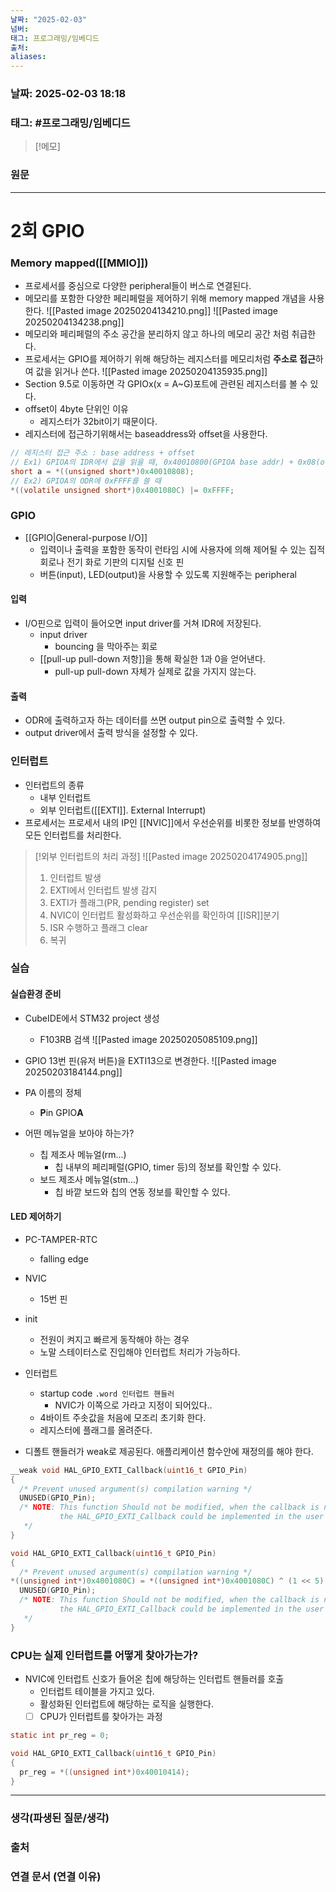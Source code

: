 ```yaml
---
날짜: "2025-02-03"
넘버: 
태그: 프로그래밍/임베디드
출처: 
aliases:
---
```

### 날짜:  2025-02-03 18:18

### 태그: #프로그래밍/임베디드

>[!메모]
>

### 원문
---
# 2회 GPIO
### Memory mapped([[MMIO]])
- 프로세서를 중심으로 다양한 peripheral들이 버스로 연결된다.
- 메모리를 포함한 다양한 페리페럴을 제어하기 위해 memory mapped 개념을 사용한다.
![[Pasted image 20250204134210.png]]
![[Pasted image 20250204134238.png]]
- 메모리와 페리페럴의 주소 공간을 분리하지 않고 하나의 메모리 공간 처럼 취급한다.
- 프로세서는 GPIO를 제어하기 위해 해당하는 레지스터를 메모리처럼 **주소로 접근**하여 값을 읽거나 쓴다.
![[Pasted image 20250204135935.png]]
- Section 9.5로 이동하면 각 GPIOx(x = A~G)포트에 관련된 레지스터를 볼 수 있다.
- offset이 4byte 단위인 이유
	- 레지스터가 32bit이기 때문이다. 
- 레지스터에 접근하기위해서는 baseaddress와 offset을 사용한다.
```c
// 레지스터 접근 주소 : base address + offset
// Ex1) GPIOA의 IDR에서 값을 읽을 때, 0x40010800(GPIOA base addr) + 0x08(offset)
short a = *((unsigned short*)0x40010808);
// Ex2) GPIOA의 ODR에 0xFFFF를 쓸 때
*((volatile unsigned short*)0x4001080C) |= 0xFFFF;
```

### GPIO
- [[GPIO|General-purpose I/O]]
	- 입력이나 출력을 포함한 동작이 런타임 시에 사용자에 의해 제어될 수 있는 집적회로나 전기 화로 기판의 디지털 신호 핀
	- 버튼(input), LED(output)을 사용할 수 있도록 지원해주는 peripheral
#### 입력
- I/O핀으로 입력이 들어오면 input driver를 거쳐 IDR에 저장된다.
	- input driver
		- bouncing 을 막아주는 회로
	- [[pull-up pull-down 저항]]을 통해 확실한 1과 0을 얻어낸다.
		- pull-up pull-down 자체가 실제로 값을 가지지 않는다.
#### 출력
- ODR에 출력하고자 하는 데이터를 쓰면 output pin으로 출력할 수 있다.
- output driver에서 출력 방식을 설정할 수 있다.

### 인터럽트
- 인터럽트의 종류
	- 내부 인터럽트
	- 외부 인터럽트([[EXTI]]. External Interrupt)
- 프로세서는 프로세서 내의 IP인 [[NVIC]]에서 우선순위를 비롯한 정보를 반영하여 모든 인터럽트를 처리한다.

> [!외부 인터럽트의 처리 과정]
> ![[Pasted image 20250204174905.png]]
> 1. 인터럽트 발생
> 2. EXTI에서 인터럽트 발생 감지
> 3. EXTI가 플래그(PR, pending register) set
> 4. NVIC이 인터럽트 활성화하고 우선순위를 확인하여 [[ISR]]분기
> 5. ISR 수행하고 플래그 clear
> 6. 복귀


### 실습
#### 실습환경 준비
- CubeIDE에서 STM32 project 생성
	- F103RB 검색
![[Pasted image 20250205085109.png]]

- GPIO 13번 핀(유저 버튼)을 EXTI13으로 변경한다.
![[Pasted image 20250203184144.png]]
- PA 이름의 정체
	- **P**in GPIO**A**
- 어떤 메뉴얼을 보아야 하는가?
	- 칩 제조사 메뉴얼(rm...)
		- 칩 내부의 페리페럴(GPIO, timer 등)의 정보를 확인할 수 있다.
	- 보드 제조사 메뉴얼(stm...)
		- 칩 바깥 보드와 칩의 연동 정보를 확인할 수 있다.
#### LED 제어하기
- PC-TAMPER-RTC
	- falling edge
- NVIC
	- 15번 핀
- init
	- 전원이 켜지고 빠르게 동작해야 하는 경우
	- 노말 스테이터스로 진입해야 인터럽트 처리가 가능하다.
- 인터럽트
	- startup code `.word 인터럽트 핸들러`
		- NVIC가 이쪽으로 가라고 지정이 되어있다..
	- 4바이트 주솟값을 처음에 모조리 초기화 한다.
	- 레지스터에 플래그를 올려준다.

- 디폴트 핸들러가 weak로 제공된다. 애플리케이션 함수안에 재정의를 해야 한다.
```c
__weak void HAL_GPIO_EXTI_Callback(uint16_t GPIO_Pin)
{
  /* Prevent unused argument(s) compilation warning */
  UNUSED(GPIO_Pin);
  /* NOTE: This function Should not be modified, when the callback is needed,
           the HAL_GPIO_EXTI_Callback could be implemented in the user file
   */
}
```

```c
void HAL_GPIO_EXTI_Callback(uint16_t GPIO_Pin)
{
  /* Prevent unused argument(s) compilation warning */
*((unsigned int*)0x4001080C) = *((unsigned int*)0x4001080C) ^ (1 << 5);
  UNUSED(GPIO_Pin);
  /* NOTE: This function Should not be modified, when the callback is needed,
           the HAL_GPIO_EXTI_Callback could be implemented in the user file
   */
}
```
### CPU는 실제 인터럽트를 어떻게 찾아가는가?
- NVIC에 인터럽트 신호가 들어온 칩에 해당하는 인터럽트 핸들러를 호출
	- 인터럽트 테이블을 가지고 있다.
	- 활성화된 인터럽트에 해당하는 로직을 실행한다.
	- [ ] CPU가 인터럽트를 찾아가는 과정 
```c
static int pr_reg = 0;

void HAL_GPIO_EXTI_Callback(uint16_t GPIO_Pin)
{
  pr_reg = *((unsigned int*)0x40010414);
}
```


---
### 생각(파생된 질문/생각)

### 출처

### 연결 문서 (연결 이유)
